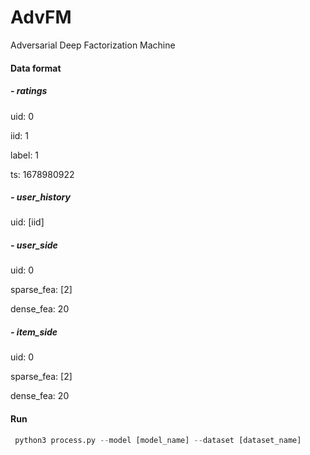 
# AdvFM
Adversarial Deep Factorization Machine

#### Data format
##### **- ratings**
uid: 0

iid: 1

label: 1

ts: 1678980922

##### **- user_history**

uid: [iid]

##### - user_side

uid: 0

sparse_fea: [2]

dense_fea: 20

##### - item_side

uid: 0

sparse_fea: [2]

dense_fea: 20

#### Run

```python
 python3 process.py --model [model_name] --dataset [dataset_name]
```

